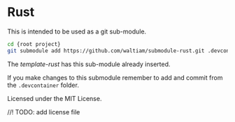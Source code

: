 # Rust

This is intended to be used as a git sub-module. 

```bash
cd {root project}
git submodule add https://github.com/waltiam/submodule-rust.git .devcontainer
```

The _template-rust_ has this sub-module already inserted.

If you make changes to this submodule remember to add and commit from the `.devcontainer` folder.

Licensed under the MIT License.

//! TODO: add license file